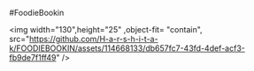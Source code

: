 
#FoodieBookin

<img width="130",height="25" ,object-fit= "contain", src="https://github.com/H-a-r-s-h-i-t-a-k/FOODIEBOOKIN/assets/114668133/db657fc7-43fd-4def-acf3-fb9de7f1ff49"  />
